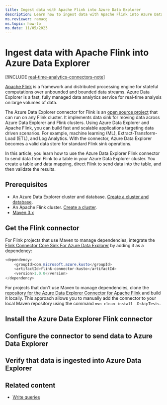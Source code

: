 ```yaml
---
title: Ingest data with Apache Flink into Azure Data Explorer
description: Learn how to ingest data with Apache Flink into Azure Data Explorer.
ms.reviewer: ramacg
ms.topic: how-to
ms.date: 11/05/2023
---
```


# Ingest data with Apache Flink into Azure Data Explorer

[!INCLUDE [real-time-analytics-connectors-note](includes/real-time-analytics-connectors-note.md)]

[Apache Flink](https://flink.apache.org/) is a framework and distributed processing engine for stateful computations over unbounded and bounded data streams. Azure Data Explorer is a fast, fully managed data analytics service for real-time analysis on large volumes of data.

The Azure Data Explorer connector for Flink is an [open source project](https://github.com/Azure/flink-connector-kusto/tree/main) that can run on any Flink cluster. It implements data sink for moving data across Azure Data Explorer and Flink clusters. Using Azure Data Explorer and Apache Flink, you can build fast and scalable applications targeting data driven scenarios. For example, machine learning (ML), Extract-Transform-Load (ETL), and Log Analytics. With the connector, Azure Data Explorer becomes a valid data store for standard Flink sink operations.

In this article, you learn how to use the Azure Data Explorer Flink connector to send data from Flink to a table in your Azure Data Explorer cluster. You create a table and data mapping, direct Flink to send data into the table, and then validate the results.

## Prerequisites

* An Azure Data Explorer cluster and database. [Create a cluster and database](create-cluster-and-database.md).
* An Apache Flink cluster. [Create a cluster](/azure/hdinsight-aks/flink/flink-create-cluster-portal).
* [Maven 3.x](https://maven.apache.org/download.cgi)

## Get the Flink connector

For Flink projects that use Maven to manage dependencies, integrate the [Flink Connector Core Sink For Azure Data Explorer](https://mvnrepository.com/artifact/com.microsoft.azure.kusto/flink-connector-kusto) by adding it as a dependency:

```java
<dependency>
    <groupId>com.microsoft.azure.kusto</groupId>
    <artifactId>flink-connector-kusto</artifactId>
    <version>1.0.0</version>
</dependency>
```

For projects that don't use Maven to manage dependencies, clone the [repository for the Azure Data Explorer Connector for Apache Flink](https://github.com/Azure/flink-connector-kusto/tree/main) and build it locally. This approach allows you to manually add the connector to your local Maven repository using the command `mvn clean install -DskipTests`.

## Install the Azure Data Explorer Flink connector

## Configure the connector to send data to Azure Data Explorer

## Verify that data is ingested into Azure Data Explorer

## Related content

* [Write queries](/azure/data-explorer/kusto/query/tutorials/learn-common-operators)
